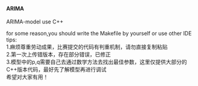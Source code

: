 
#### ARIMA
ARIMA-model use C++<br>

for some reason,you should write the Makefile by yourself or use other IDE<br>
tips:<br> 
1.麻烦尊重劳动成果，比赛提交的代码有判重机制，请勿直接复制粘贴<br>
2.第一次上传错版本，存在部分错误，已修正<br>
3.模型中的p,q需要自己去通过数学方法去找出最佳参数，这里仅提供大部分的C++版本代码，最好先了解模型再进行调试<br>
希望对大家有用！
